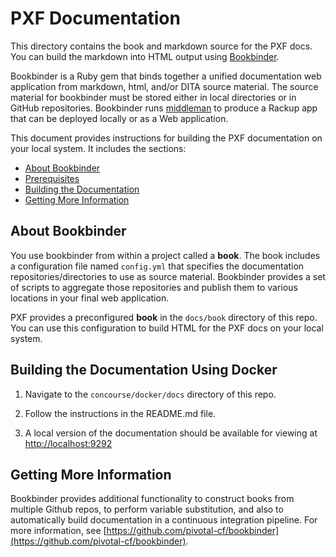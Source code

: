 # PXF Documentation

This directory contains the book and markdown source for the PXF docs. You can build the markdown into HTML output using [Bookbinder](https://github.com/cloudfoundry-incubator/bookbinder).  

Bookbinder is a Ruby gem that binds together a unified documentation web application from markdown, html, and/or DITA source material. The source material for bookbinder must be stored either in local directories or in GitHub repositories. Bookbinder runs [middleman](http://middlemanapp.com/) to produce a Rackup app that can be deployed locally or as a Web application.

This document provides instructions for building the PXF documentation on your local system. It includes the sections:

* [About Bookbinder](#about)
* [Prerequisites](#prereq)
* [Building the Documentation](#building)
* [Getting More Information](#moreinfo)


<a name="about"></a>
## About Bookbinder

You use bookbinder from within a project called a **book**. The book includes a configuration file named `config.yml` that specifies the documentation repositories/directories to use as source material. Bookbinder provides a set of scripts to aggregate those repositories and publish them to various locations in your final web application.

PXF provides a preconfigured **book** in the `docs/book` directory of this repo.  You can use this configuration to build HTML for the PXF docs on your local system.

<a name="building_docker"></a>
## Building the Documentation Using Docker

1. Navigate to the `concourse/docker/docs` directory of this repo.

2. Follow the instructions in the README.md file.

3. A local version of the documentation should be available for viewing at [http://localhost:9292](http://localhost:9292)


<a name="moreinfo"></a>  
## Getting More Information

Bookbinder provides additional functionality to construct books from multiple Github repos, to perform variable substitution, and also to automatically build documentation in a continuous integration pipeline.  For more information, see [https://github.com/pivotal-cf/bookbinder](https://github.com/pivotal-cf/bookbinder).

